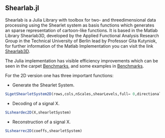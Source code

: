 ## Shearlab.jl


Shearlab is a Julia Library with toolbox for two- and threedimensional data processing using the Shearlet system as basis functions which generates an sparse representation of cartoon-like functions. It is based in the Matlab Library Shearlab3D, developed by the Applied Functional Analysis Research Group in the Technical University of Berlin lead by Professor Gita Kutyniok, for further information of the Matlab Implementation you can visit the link [Shearlab3D](http://www3.math.tu-berlin.de/numerik/www.shearlab.org/).

The Julia implementation has visible efficiency improvements which can be seen in the carpet [Benchmarks](https://github.com/arsenal9971/Shearlab.jl/tree/master/benchmarks), and some examples in [Benchmarks](https://github.com/arsenal9971/Shearlab.jl/tree/master/benchmarks).

For the 2D version one has three important functions:

- Generate the Shearlet System.
```julia
SLgetShearletSystem2D(rows,cols,nScales,shearLevels,full= 0,directionalFilter, quadratureMirrorFilter) 
```

- Decoding of a signal X.
```julia
SLsheardec2D(X,shearletSystem) 
```

- Reconstruction of a signal X.
```julia
SLshearrec2D(coeffs,shearletSystem) 
```
